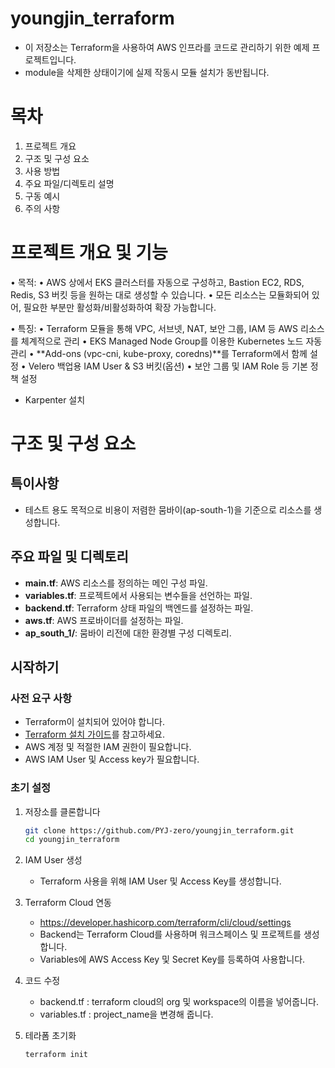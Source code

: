 # youngjin_terraform

- 이 저장소는 Terraform을 사용하여 AWS 인프라를 코드로 관리하기 위한 예제 프로젝트입니다.
- module을 삭제한 상태이기에 실제 작동시 모듈 설치가 동반됩니다.

# 목차
 1. 프로젝트 개요 
 2. 구조 및 구성 요소
 3. 사용 방법
 4. 주요 파일/디렉토리 설명
 5. 구동 예시
 6. 주의 사항

# 프로젝트 개요 및 기능

• 목적:
 • AWS 상에서 EKS 클러스터를 자동으로 구성하고, Bastion EC2, RDS, Redis, S3 버킷 등을 원하는 대로 생성할 수 있습니다.
 • 모든 리소스는 모듈화되어 있어, 필요한 부분만 활성화/비활성화하여 확장 가능합니다.

• 특징:
 • Terraform 모듈을 통해 VPC, 서브넷, NAT, 보안 그룹, IAM 등 AWS 리소스를 체계적으로 관리
 • EKS Managed Node Group를 이용한 Kubernetes 노드 자동 관리
 • **Add-ons (vpc-cni, kube-proxy, coredns)**를 Terraform에서 함께 설정
 • Velero 백업용 IAM User & S3 버킷(옵션)
 • 보안 그룹 및 IAM Role 등 기본 정책 설정
 - Karpenter 설치

# 구조 및 구성 요소

## 특이사항

- 테스트 용도 목적으로 비용이 저렴한 뭄바이(ap-south-1)을 기준으로 리소스를 생성합니다.

## 주요 파일 및 디렉토리

- **main.tf**: AWS 리소스를 정의하는 메인 구성 파일.
- **variables.tf**: 프로젝트에서 사용되는 변수들을 선언하는 파일.
- **backend.tf**: Terraform 상태 파일의 백엔드를 설정하는 파일.
- **aws.tf**: AWS 프로바이더를 설정하는 파일.
- **ap_south_1/**: 뭄바이 리전에 대한 환경별 구성 디렉토리.

## 시작하기

### 사전 요구 사항
- Terraform이 설치되어 있어야 합니다. 
- [Terraform 설치 가이드](https://developer.hashicorp.com/terraform/tutorials/aws-get-started/install-cli)를 참고하세요.
- AWS 계정 및 적절한 IAM 권한이 필요합니다.
- AWS IAM User 및 Access key가 필요합니다.

### 초기 설정

1. 저장소를 클론합니다

   ```bash
   git clone https://github.com/PYJ-zero/youngjin_terraform.git
   cd youngjin_terraform

2. IAM User 생성
   - Terraform 사용을 위해 IAM User 및 Access Key를 생성합니다.

3. Terraform Cloud 연동
   - <https://developer.hashicorp.com/terraform/cli/cloud/settings>
   - Backend는 Terraform Cloud를 사용하며 워크스페이스 및 프로젝트를 생성합니다.
   - Variables에 AWS Access Key 및 Secret Key를 등록하여 사용합니다.

4. 코드 수정
   - backend.tf : terraform cloud의 org 및 workspace의 이름을 넣어줍니다.
   - variables.tf :  project_name을 변경해 줍니다.

5. 테라폼 초기화

   ```bash
   terraform init
